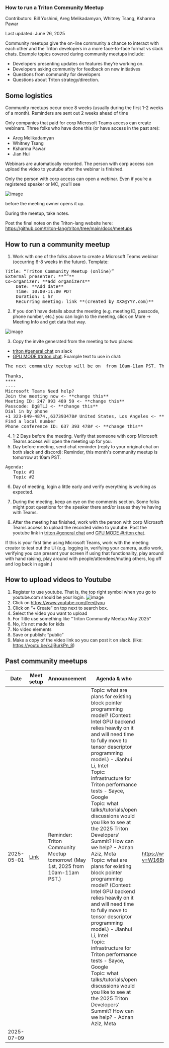 ### How to run a Triton Community Meetup

Contributors:  Bill Yoshimi, Areg Melikadamyan, Whitney Tsang, Ksharma Pawar

Last updated: June 26, 2025

Community meetups give the on-line community a chance to interact with each other and the Triton developers in a more face-to-face format vs slack chats.  Example topics covered during community meetups include:
* Developers presenting updates on features they’re working on.
* Developers asking community for feedback on new initiatives
* Questions from community for developers
* Questions about Triton strategy/direction.


## Some logistics

Community meetups occur once 8 weeks (usually during the first 1-2 weeks of a month).
Reminders are sent out 2 weeks ahead of time

Only companies that paid for corp Microsoft Teams access can create webinars.  Three folks who have done this (or have access in the past are):
* Areg Melikadamyan
* Whitney Tsang
* Ksharma Pawar
* Jian Hui

Webinars are automatically recorded.  The person with corp access can upload the video to youtube after the webinar is finished.

Only the person with corp access can open a webinar.  Even if you’re a registered speaker or MC, you’ll see

![image](https://tinyurl.com/yh673xv8)

before the meeting owner opens it up.

During the meetup, take notes.

Post the final notes on the Triton-lang website here: https://github.com/triton-lang/triton/tree/main/docs/meetups

## How to run a community meetup

1. Work with one of the folks above to create a Microsoft Teams webinar (occurring 6-8 weeks in the future).  Template:

<pre>
Title: “Triton Community Meetup (online)”
External presenter: **“<your name>”**
Co-organizer: **add organizers**
    Date: **Add date**
    Time: 10:00-11:00 PDT
    Duration: 1 hr
    Recurring meeting: link **(created by XXX@YYY.com)**
</pre>

2. If you don’t have details about the meeting (e.g. meeting ID, passcode, phone number, etc.) you can login to the meeting, click on More -> Meeting Info and get data that way.

![image](https://tinyurl.com/mru6wyrz)

3. Copy the invite generated from the meeting to two places:
  * [triton #general chat](https://app.slack.com/huddle/T01379XQ9FG/C013E22BPPC) on slack
  * [GPU MODE #triton chat](https://discord.com/login?redirect_to=%2Fchannels%2F1189498204333543425%2F1189607595451895918%2F1387620920306438206).
Example text to use in chat:

<pre>
The next community meetup will be on <date> from 10am-11am PST. The meeting link is below. If anyone has agenda items to add for the meetup please reach out to me.

Thanks,
**<your name>**
----
Microsoft Teams Need help?
Join the meeting now <- **change this**
Meeting ID: 247 993 489 59 <- **change this**
Passcode: Dg8TLJ <- **change this**
Dial in by phone
+1 323-849-4874,,637393478# United States, Los Angeles <- **change this**
Find a local number
Phone conference ID: 637 393 478# <- **change this**
</pre>

4. 1-2 Days before the meeting. Verify that someone with corp Microsoft Teams access will open the meeting up for you.
5. Day before meeting, send chat reminder (reply to your original chat on both slack and discord):
Reminder, this month's community meetup is tomorrow at 10am PST.

<pre>
Agenda:
   Topic #1 <who>
   Topic #2 <who>
</pre>

6. Day of meeting, login a little early and verify everything is working as expected.

7. During the meeting, keep an eye on the comments section. Some folks might post questions for the speaker there and/or issues they're having with Teams.

8. After the meeting has finished, work with the person with corp Microsoft Teams access to upload the recorded video to youtube.  Post the youtube link in [triton #general chat](https://app.slack.com/huddle/T01379XQ9FG/C013E22BPPC) and [GPU MODE #triton chat](https://discord.com/login?redirect_to=%2Fchannels%2F1189498204333543425%2F1189607595451895918%2F1387620920306438206).

If this is your first time using Microsoft Teams, work with the meeting creator to test out the UI (e.g. logging in, verifying your camera, audio work, verifying you can present your screen if using that functionality, play around with hand raising, play around with people/attendees/muting others, log off and log back in again.)

## How to upload videos to Youtube

1. Register to use youtube. That is, the top right symbol when you go to youtube.com should be your login.
![image](https://tinyurl.com/57etzbb7)
2. Click on https://www.youtube.com/feed/you
3. Click on “+ Create” on top next to search box.
4. Select the video you want to upload
5. For Title use something like “Triton Community Meetup May 2025”
6. No, it’s not made for kids
7. No video elements
8. Save or publish: “public”
9. Make a copy of the video link so you can post it on slack. (like: https://youtu.be/kJjBurkPn_8)


## Past community meetups

 | Date | Meet setup | Announcement | Agenda & who | Recording |
 | ---- | ---------- | ------------ | ------------ | --------- |
 | 2025-05-01 | [Link](https://events.teams.microsoft.com/event/1dfc0c3f-7588-40aa-9001-d18c7ef02a61@46c98d88-e344-4ed4-8496-4ed7712e255d) | Reminder: Triton Community Meetup tomorrow! (May 1st, 2025 from 10am-11am PST.) | Topic: what are plans for existing block pointer programming model? (Context: Intel GPU backend relies heavily on it and will need time to fully move to tensor descriptor programming model.) - Jianhui Li, Intel <br/> Topic: infrastructure for Triton performance tests - Sayce, Google<br/>Topic: what talks/tutorials/open discussions would you like to see at the 2025 Triton Developers’ Summit? How can we help? - Adnan Aziz, Meta <br/> Topic: what are plans for existing block pointer programming model? (Context: Intel GPU backend relies heavily on it and will need time to fully move to tensor descriptor programming model.) - Jianhui Li, Intel<br/>Topic: infrastructure for Triton performance tests - Sayce, Google<br/>Topic: what talks/tutorials/open discussions would you like to see at the 2025 Triton Developers’ Summit? How can we help? - Adnan Aziz, Meta </pre> | https://www.youtube.com/watch?v=W16BrXc5BYE |
| 2025-07-09 | | | | |
